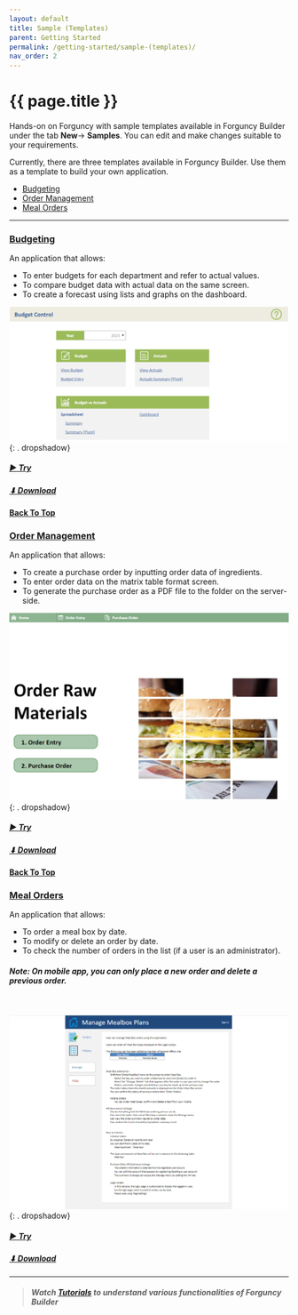 ```yaml
---
layout: default
title: Sample (Templates)
parent: Getting Started
permalink: /getting-started/sample-(templates)/
nav_order: 2
---
```


# {{ page.title }}

Hands-on on Forguncy with sample templates available in Forguncy Builder under the tab **New**-> **Samples**. You can edit and make changes suitable to your requirements.

Currently, there are three templates available in Forguncy Builder. Use them as a template to build your own application.

- [Budgeting](#budgeting)
- [Order Management](#order-management)
- [Meal Orders](#meal-orders)


<!--
### Try these demo applications developed with Forguncy [**here**](https://www.forguncy.net/demo-apps).
-->
---

### [Budgeting](https://apps.forguncy.net/budget-control/)

An application that allows: 
- To enter budgets for each department and refer to actual values. 
- To compare budget data with actual data on the same screen. 
- To create a forecast using lists and graphs on the dashboard.

![Budget-Control-Homepage](/assets/images/sample-templates/budget-control-homepage.png) 
{: . dropshadow}

##### [► Try](https://apps.forguncy.net/budget-control/)
##### [⬇ Download](/assets/sample-projects/01BudgetControl.fgcproj)

#### [Back To Top](#sample-templates)

### [Order Management](https://apps.forguncy.net/order-management/)

An application that allows: 
- To  create a purchase order by inputting order data of ingredients. 
- To enter order data on the matrix table format screen. 
- To generate the purchase order as a PDF file to the folder on the server-side.

![Order-Management-Homepage](/assets/images/sample-templates/order-management-homepage.png)
{: . dropshadow}

##### [► Try](https://apps.forguncy.net/order-management/)
##### [⬇ Download](/assets/sample-projects/02OrderingSystem.fgcproj)

#### [Back To Top](#sample-templates)

### [Meal Orders](https://apps.forguncy.net/meal-orders/)

An application that allows: 
- To order a meal box by date.
- To modify or delete an order by date. 
- To check the number of orders in the list (if a user is an administrator).

##### Note: On mobile app, you can only place a new order and delete a previous order.
<br/> 

![Manage-Mealbox-Plans-Homepage](/assets/images/sample-templates/meal-orders-homepage.png)
{: . dropshadow}

##### [► Try](https://apps.forguncy.net/meal-orders/)
##### [⬇ Download](/assets/sample-projects/03Bento.fgcproj)
---

<!--
- Open **Forguncy Builder** and go to the **Samples** section.
- Open **Meal Orders** template/sample project.
- It contains various pre-designed tables, pages (for web and mobile), and master pages. You can edit and make changes make changes suitable to your requirements.
- Go to **Debug** tab and click on **Start**.
- You will be redirected to the **Manage Mealbox Plans** application on localhost. 
- Sign in with default credentials: <br/>
    Default User Name   : *Administrator*<br/>
    Default Password    : *123456*
- The **Orders** tab shows order meal details. You can perform operations like- placing an order, modifying or deleting an order.
- The **History** tab shows all meal order records for the specified date. You can export records in an Excel file. 
- The **Manage** tab allows viewing **All Orders Status** and **Monthly Settlements**. By default, it shows current date orders. Set a date to manage past orders.
- The **Help** tab redirects to the help section which is the **Homepage** as well. It shows an overview of the application and brief information on the various functionalities. 
- After getting the idea of application functionalities, go to **Forguncy Builder** and make changes suitable to your requirements.     
-->

> ##### Watch [**Tutorials**](http://localhost:4000/getting-started/tutorials/#tutorials) to understand various functionalities of **Forguncy Builder**
